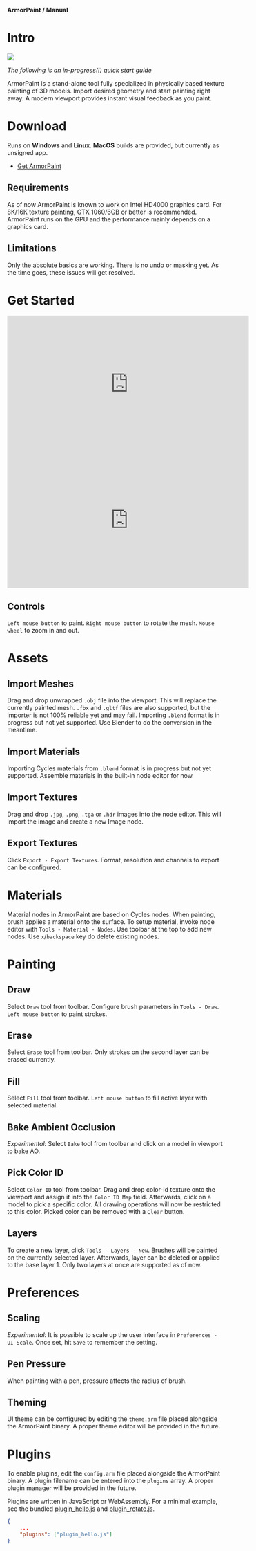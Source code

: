 **ArmorPaint / Manual**

# Intro

![](img/title.jpg)

*The following is an in-progress(!) quick start guide*

ArmorPaint is a stand-alone tool fully specialized in physically based texture painting of 3D models. Import desired geometry and start painting right away. A modern viewport provides instant visual feedback as you paint.

# Download

Runs on **Windows** and **Linux**. **MacOS** builds are provided, but currently as unsigned app.

- [Get ArmorPaint](http://armorpaint.org/download.html)

## Requirements

As of now ArmorPaint is known to work on Intel HD4000 graphics card. For 8K/16K texture painting, GTX 1060/6GB or better is recommended. ArmorPaint runs on the GPU and the performance mainly depends on a graphics card.

## Limitations

Only the absolute basics are working. There is no undo or masking yet. As the time goes, these issues will get resolved.

# Get Started

<iframe width="560" height="315" src="https://www.youtube.com/embed/5YIvj3yIP00?rel=0" frameborder="0" allow="autoplay; encrypted-media" allowfullscreen></iframe>

<iframe width="560" height="315" src="https://www.youtube.com/embed/jnsRWOFUsQs?rel=0" frameborder="0" allow="autoplay; encrypted-media" allowfullscreen></iframe>

## Controls

`Left mouse button` to paint. `Right mouse button` to rotate the mesh. `Mouse wheel` to zoom in and out.

# Assets

## Import Meshes

Drag and drop unwrapped `.obj` file into the viewport. This will replace the currently painted mesh. `.fbx` and `.gltf` files are also supported, but the importer is not 100% reliable yet and may fail. Importing `.blend` format is in progress but not yet supported. Use Blender to do the conversion in the meantime.

## Import Materials

Importing Cycles materials from `.blend` format is in progress but not yet supported. Assemble materials in the built-in node editor for now.

## Import Textures

Drag and drop `.jpg`, `.png`, `.tga` or `.hdr` images into the node editor. This will import the image and create a new Image node.

## Export Textures

Click `Export - Export Textures`. Format, resolution and channels to export can be configured.

# Materials

Material nodes in ArmorPaint are based on Cycles nodes. When painting, brush applies a material onto the surface. To setup material, invoke node editor with `Tools - Material - Nodes`. Use toolbar at the top to add new nodes. Use `x`/`backspace` key do delete existing nodes.

# Painting

## Draw

Select `Draw` tool from toolbar. Configure brush parameters in `Tools - Draw`. `Left mouse button` to paint strokes.

## Erase

Select `Erase` tool from toolbar. Only strokes on the second layer can be erased currently.

## Fill

Select `Fill` tool from toolbar. `Left mouse button` to fill active layer with selected material.

## Bake Ambient Occlusion

*Experimental:* Select `Bake` tool from toolbar and click on a model in viewport to bake AO.

## Pick Color ID

Select `Color ID` tool from toolbar. Drag and drop color-id texture onto the viewport and assign it into the `Color ID Map` field. Afterwards, click on a model to pick a specific color. All drawing operations will now be restricted to this color. Picked color can be removed with a `Clear` button.

## Layers

To create a new layer, click `Tools - Layers - New`. Brushes will be painted on the currently selected layer. Afterwards, layer can be deleted or applied to the base layer 1. Only two layers at once are supported as of now.

# Preferences

## Scaling

*Experimental:* It is possible to scale up the user interface in `Preferences - UI Scale`. Once set, hit `Save` to remember the setting.

## Pen Pressure

When painting with a pen, pressure affects the radius of brush.

## Theming

UI theme can be configured by editing the `theme.arm` file placed alongside the ArmorPaint binary. A proper theme editor will be provided in the future.

# Plugins

To enable plugins, edit the `config.arm` file placed alongside the ArmorPaint binary. A plugin filename can be entered into the `plugins` array. A proper plugin manager will be provided in the future.

Plugins are written in JavaScript or WebAssembly. For a minimal example, see the bundled [plugin_hello.js](https://github.com/armory3d/armorpaint/blob/master/Bundled/plugin_hello.js) and [plugin_rotate.js](https://github.com/armory3d/armorpaint/blob/master/Bundled/plugin_rotate.js).

```json
{
	...
	"plugins": ["plugin_hello.js"]
}
```
